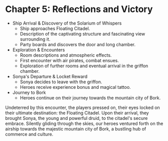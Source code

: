 # Chapter 5: Reflections and Victory

- Ship Arrival & Discovery of the Solarium of Whispers
  - Ship approaches Floating Citadel.
  - Description of the captivating structure and fascinating view surrounding it.
  - Party boards and discovers the door and long chamber.
- Exploration & Encounters
  - Room descriptions and atmospheric effects.
  - First encounter with air pirates, combat ensues.
  - Exploration of further rooms and eventual arrival in the griffon chamber.
- Sonya's Departure & Locket Reward
  - Sonya decides to leave with the griffon.
  - Heroes receive experience bonus and magical tattoo.
- Journey to Bork
  - Heroes continue on their journey towards the mountain city of Bork.

Undeterred by this encounter, the players pressed on, their eyes locked on their ultimate destination: the Floating Citadel. Upon their arrival, they brought Sonya, the young and powerful druid, to the citadel's secure embrace. Silently gliding through the skies, our heroes ventured forth on the airship towards the majestic mountain city of Bork, a bustling hub of commerce and culture.